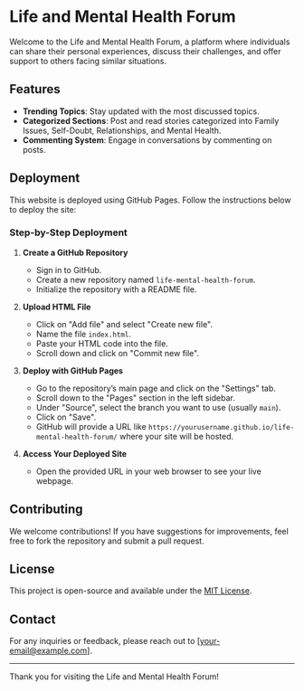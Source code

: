 # Life and Mental Health Forum

Welcome to the Life and Mental Health Forum, a platform where individuals can share their personal experiences, discuss their challenges, and offer support to others facing similar situations.

## Features

- **Trending Topics**: Stay updated with the most discussed topics.
- **Categorized Sections**: Post and read stories categorized into Family Issues, Self-Doubt, Relationships, and Mental Health.
- **Commenting System**: Engage in conversations by commenting on posts.

## Deployment

This website is deployed using GitHub Pages. Follow the instructions below to deploy the site:

### Step-by-Step Deployment

1. **Create a GitHub Repository**
    - Sign in to GitHub.
    - Create a new repository named `life-mental-health-forum`.
    - Initialize the repository with a README file.

2. **Upload HTML File**
    - Click on "Add file" and select "Create new file".
    - Name the file `index.html`.
    - Paste your HTML code into the file.
    - Scroll down and click on "Commit new file".

3. **Deploy with GitHub Pages**
    - Go to the repository’s main page and click on the "Settings" tab.
    - Scroll down to the "Pages" section in the left sidebar.
    - Under "Source", select the branch you want to use (usually `main`).
    - Click on "Save".
    - GitHub will provide a URL like `https://yourusername.github.io/life-mental-health-forum/` where your site will be hosted.

4. **Access Your Deployed Site**
    - Open the provided URL in your web browser to see your live webpage.

## Contributing

We welcome contributions! If you have suggestions for improvements, feel free to fork the repository and submit a pull request.

## License

This project is open-source and available under the [MIT License](LICENSE).

## Contact

For any inquiries or feedback, please reach out to [your-email@example.com].

---

Thank you for visiting the Life and Mental Health Forum!
